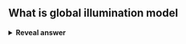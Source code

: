 ## What is global illumination model
<details>
<summary><b>Reveal answer</b></summary>
A model that considers all interactions of light with the scene.<br>- lighting directly from sources, and indirect lihgting<br>
</details>
